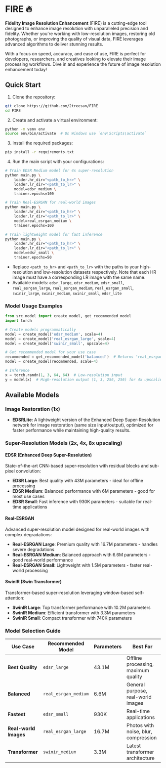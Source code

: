 # FIRE 🔥

**Fidelity Image Resolution Enhancement** (FIRE) is a cutting-edge tool designed to enhance image resolution with unparalleled precision and fidelity. Whether you're working with low-resolution images, restoring old photographs, or improving the quality of visual data, FIRE leverages advanced algorithms to deliver stunning results.

With a focus on speed, accuracy, and ease of use, FIRE is perfect for developers, researchers, and creatives looking to elevate their image processing workflows. Dive in and experience the future of image resolution enhancement today!

## Quick Start

1. Clone the repository:

```bash
git clone https://github.com/2treesan/FIRE
cd FIRE
```

2. Create and activate a virtual environment:

```bash
python -m venv env
source env/bin/activate  # On Windows use `env\Scripts\activate`
```

3. Install the required packages:

```bash
pip install -r requirements.txt
```

4. Run the main script with your configurations:

```bash
# Train EDSR Medium model for 4x super-resolution
python main.py \
    loader.hr_dir="<path_to_hr>" \
    loader.lr_dir="<path_to_lr>" \
    model=edsr_medium \
    trainer.epochs=100

# Train Real-ESRGAN for real-world images  
python main.py \
    loader.hr_dir="<path_to_hr>" \
    loader.lr_dir="<path_to_lr>" \
    model=real_esrgan_medium \
    trainer.epochs=100

# Train lightweight model for fast inference
python main.py \
    loader.hr_dir="<path_to_hr>" \
    loader.lr_dir="<path_to_lr>" \
    model=edsr_small \
    trainer.epochs=50
```

- Replace `<path_to_hr>` and `<path_to_lr>` with the paths to your high-resolution and low-resolution datasets respectively. Note that each HR image must have a corresponding LR image with the same name.
- Available models: `edsr_large`, `edsr_medium`, `edsr_small`, `real_esrgan_large`, `real_esrgan_medium`, `real_esrgan_small`, `swinir_large`, `swinir_medium`, `swinir_small`, `edsr_lite`

### Model Usage Examples

```python
from src.model import create_model, get_recommended_model
import torch

# Create models programmatically
model = create_model('edsr_medium', scale=4)  
model = create_model('real_esrgan_large', scale=4)
model = create_model('swinir_small', upscale=4)

# Get recommended model for your use case
recommended = get_recommended_model('balanced')  # Returns 'real_esrgan_medium'
model = create_model(recommended, scale=4)

# Inference
x = torch.randn(1, 3, 64, 64)  # Low-resolution input
y = model(x)  # High-resolution output (1, 3, 256, 256) for 4x upscaling
```

## Available Models

### Image Restoration (1x)
- **EDSRLite**: A lightweight version of the Enhanced Deep Super-Resolution network for image restoration (same size input/output), optimized for faster performance while maintaining high-quality results.

### Super-Resolution Models (2x, 4x, 8x upscaling)

#### EDSR (Enhanced Deep Super-Resolution)
State-of-the-art CNN-based super-resolution with residual blocks and sub-pixel convolution:
- **EDSR Large**: Best quality with 43M parameters - ideal for offline processing
- **EDSR Medium**: Balanced performance with 6M parameters - good for most use cases  
- **EDSR Small**: Fast inference with 930K parameters - suitable for real-time applications

#### Real-ESRGAN 
Advanced super-resolution model designed for real-world images with complex degradations:
- **Real-ESRGAN Large**: Premium quality with 16.7M parameters - handles severe degradations
- **Real-ESRGAN Medium**: Balanced approach with 6.6M parameters - good real-world performance
- **Real-ESRGAN Small**: Lightweight with 1.5M parameters - faster real-world processing

#### SwinIR (Swin Transformer)
Transformer-based super-resolution leveraging window-based self-attention:
- **SwinIR Large**: Top transformer performance with 10.2M parameters
- **SwinIR Medium**: Efficient transformer with 3.3M parameters  
- **SwinIR Small**: Compact transformer with 740K parameters

### Model Selection Guide

| Use Case | Recommended Model | Parameters | Best For |
|----------|------------------|------------|----------|
| **Best Quality** | `edsr_large` | 43.1M | Offline processing, maximum quality |
| **Balanced** | `real_esrgan_medium` | 6.6M | General purpose, real-world images |
| **Fastest** | `edsr_small` | 930K | Real-time applications |
| **Real-world Images** | `real_esrgan_large` | 16.7M | Photos with noise, blur, compression |
| **Transformer** | `swinir_medium` | 3.3M | Latest transformer architecture |
